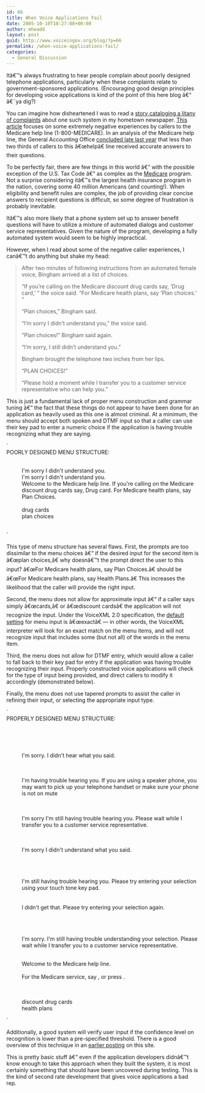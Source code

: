 ```yaml
---
id: 66
title: When Voice Applications Fail
date: 2005-10-10T10:27:08+00:00
author: mheadd
layout: post
guid: http://www.voiceingov.org/blog/?p=66
permalink: /when-voice-applications-fail/
categories:
  - General Discussion
---
```

Itâ€™s always frustrating to hear people complain about poorly designed telephone applications, particularly when these complaints relate to government-sponsored applications. (Encouraging good design principles for developing voice applications is kind of the point of this here blog â€“ â€˜ya dig?)

You can imagine how disheartened I was to read a [story cataloging a litany of complaints](http://www.delawareonline.com/apps/pbcs.dll/article?AID=/20051010/NEWS/510100346) about one such system in my hometown newspaper. [This article](http://www.delawareonline.com/apps/pbcs.dll/article?AID=/20051010/NEWS/510100346) focuses on some extremely negative experiences by callers to the Medicare help line (1-800-MEDICARE). In an analysis of the Medicare help line, the General Accounting Office [concluded late last year](http://www.consumeraffairs.com/news04/medicare_gao.html) that less than two thirds of callers to this â€œhelpâ€ line received accurate answers to their questions.

To be perfectly fair, there are few things in this world â€“ with the possible exception of the U.S. Tax Code â€“ as complex as the [Medicare](http://www.medicare.gov/default.asp) program. Not a surprise considering itâ€™s the largest health insurance program in the nation, covering some 40 million Americans (and counting!). When eligibility and benefit rules are complex, the job of providing clear concise answers to recipient questions is difficult, so some degree of frustration is probably inevitable.

Itâ€™s also more likely that a phone system set up to answer benefit questions will have to utilize a mixture of automated dialogs and customer service representatives. Given the nature of the program, developing a fully automated system would seem to be highly impractical.

However, when I read about some of the negative caller experiences, I canâ€™t do anything but shake my head:

> After two minutes of following instructions from an automated female voice, Bingham arrived at a list of choices.
> 
> &#8220;If you&#8217;re calling on the Medicare discount drug cards say, &#8216;Drug card,&#8217; &#8221; the voice said. &#8220;For Medicare health plans, say &#8216;Plan choices.&#8217; &#8221;
> 
> &#8220;Plan choices,&#8221; Bingham said.
> 
> &#8220;I&#8217;m sorry I didn&#8217;t understand you,&#8221; the voice said.
> 
> &#8220;Plan choices!&#8221; Bingham said again.
> 
> &#8220;I&#8217;m sorry, I still didn&#8217;t understand you.&#8221;
> 
> Bingham brought the telephone two inches from her lips.
> 
> &#8220;PLAN CHOICES!&#8221;
> 
> &#8220;Please hold a moment while I transfer you to a customer service representative who can help you.&#8221;

This is just a fundamental lack of proper menu construction and grammar tuning â€“ the fact that these things do not appear to have been done for an application as heavily used as this one is almost criminal. At a minimum, the menu should accept both spoken and DTMF input so that a caller can use their key pad to enter a numeric choice if the application is having trouble recognizing what they are saying. 

`<br />
POORLY DESIGNED MENU STRUCTURE:</p>
<p><menu><br />
<noinput>I'm sorry I didn't understand you.</noinput><br />
<nomatch>I'm sorry I didn't understand you.</nomatch><br />
<prompt>Welcome to the Medicare help line.  If you're calling on the Medicare discount drug cards say, Drug card.  For Medicare health plans, say Plan Choices.<br />
</prompt><br />
   <choice next="#drugs">drug cards</choice><br />
   <choice next="#choice">plan choices</choice><br />
</menu><br />
` 

This type of menu structure has several flaws. First, the prompts are too dissimilar to the menu choices â€“ if the desired input for the second item is â€œplan choices,â€ why doesnâ€™t the prompt direct the user to this input? â€œFor Medicare health plans, say Plan Choices.â€ should be â€œFor Medicare health plans, say Health Plans.â€ This increases the likelihood that the caller will provide the right input.

Second, the menu does not allow for approximate input â€“ if a caller says simply â€œcards,â€ or â€œdiscount cardsâ€ the application will not recognize the input. Under the VoiceXML 2.0 specification, the [default setting](http://www.w3.org/TR/voicexml20/#dml2.2.1) for menu input is â€œexactâ€ &#8212; in other words, the VoiceXML interpreter will look for an exact match on the menu items, and will not recognize input that includes some (but not all) of the words in the menu item.

Third, the menu does not allow for DTMF entry, which would allow a caller to fall back to their key pad for entry if the application was having trouble recognizing their input. Properly constructed voice applications will check for the type of input being provided, and direct callers to modify it accordingly (demonstrated below).

Finally, the menu does not use tapered prompts to assist the caller in refining their input, or selecting the appropriate input type.

`<br />
PROPERLY DESIGNED MENU STRUCTURE:</p>
<p><!-- Accept attribute is set to allow approximate input --><br />
<menu accept="approximate"></p>
<p><!-- Tapered prompts when no input is detected --><br />
<noinput count="1"><br />
<prompt>I'm sorry. I didn't hear what you said. </prompt><br />
<reprompt/><br />
</noinput></p>
<p><noinput count="2"><br />
<prompt>I'm having trouble hearing you.  If you are using a speaker phone, you may want to pick up your telephone handset or make sure your phone is not on mute</prompt><br />
<reprompt/><br />
</noinput></p>
<p><noinput count="3"><br />
<prompt>I'm sorry I'm still having trouble hearing you.  Please wait while I transfer you to a customer service representative.</prompt><br />
<goto next="#transfer" /><br />
</noinput></p>
<p><!-- Tapered prompts when application does not recognize input --></p>
<p><nomatch count="1"><br />
<prompt>I'm sorry I didn't understand what you said. </prompt><br />
<reprompt/><br />
</nomatch></p>
<p><nomatch count="2"><br />
  <if cond=" application.lastresult$.inputmode='voice'"><br />
     <prompt>I'm still having trouble hearing you.  Please try entering your selection using your touch tone key pad. </prompt><br />
<reprompt /><br />
&nbsp;&nbsp;<else/><br />
<prompt>I didn't get that.  Please try entering your selection again. </prompt><br />
<reprompt /><br />
  </if><br />
</nomatch></p>
<p><nomatch count="3"><br />
<prompt>I'm sorry.  I'm still having trouble understanding your selection.  Please wait while I transfer you to a customer service representative.</prompt><br />
<goto next="#transfer" /><br />
</nomatch></p>
<p><prompt>Welcome to the Medicare help line.<br />
<enumerate><br />
For the Medicare <value expr="_prompt"/> service, say <value expr="_prompt"/>, or press <value expr="_dtmf"/>.<br />
</enumerate><br />
</prompt></p>
<p><!-- menu choices allow for alternate DTMF input --><br />
   <choice next="#drugs" dtmf="1">discount drug cards</choice><br />
   <choice next="#choice" dtmf ="2">health plans</choice><br />
</menu>`

Additionally, a good system will verify user input if the confidence level on recognition is lower than a pre-specified threshold. There is a good overview of this technique in an [earlier posting](http://www.voiceingov.org/blog/?page_id=33) on this site.

This is pretty basic stuff â€“ even if the application developers didnâ€™t know enough to take this approach when they built the system, it is most certainly something that should have been uncovered during testing. This is the kind of second rate development that gives voice applications a bad rep.